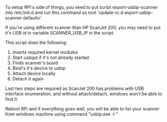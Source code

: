 To setup RPi's side of things, you need to put script export-usbip-scanner into
/etc/init.d and run this command as root 'update-rc.d export-usbip-scanner defaults'.

If you're using different scanner than HP ScanJet 200, you may need to put it's
USB id in variable SCANNER\_USB\_IP in the script.

This script does the following:
1. Inserts required kernel modules
2. Start usbipd if it's not already started
3. Finds scanner's busid
4. Bind's it's device to usbip
5. Attach device locally
6. Detach it again

Last two steps are required as ScanJet 200 has problems with USB interface
enumeration, and without attach/detach, windows won't be able to find it.

Reboot RPi and if everything goes well, you will be able to list your scanner
from windows machine using command "usbip.exe -l <rpi-ip-address>"

